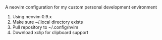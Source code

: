 A neovim configuration for my custom personal development environment

1. Using neovim 0.9.x
2. Make sure ~/.local directory exists
3. Pull repository to ~/.config/nvim 
4. Download xclip for clipboard support
